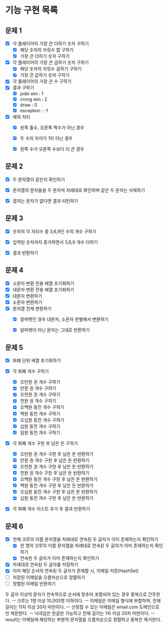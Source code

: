 # 기능 구현 목록

## 문제 1
- [x] 각 플레이어의 가장 큰 더하기 숫자 구하기
  - [x] 해당 숫자의 자릿수 합 구하기
  - [x] 가장 큰 더하기 숫자 구하기

- [x] 각 플레이어의 가장 큰 곱하기 숫자 구하기
  - [x] 해당 숫자의 자릿수 곱하기 구하기
  - [x] 가장 큰 곱하기 숫자 구하기

- [x] 각 플레이어의 가장 큰 수 구하기
- [x] 결과 구하기
  - [x] pobi win : 1
  - [x] crong win : 2
  - [x] draw : 0
  - [x] exception : -1

- [x] 예외 처리
  - [x] 왼쪽 홀수, 오른쪽 짝수가 아닌 경우
  - [x] 두 수의 차이가 1이 아닌 경우
  - [x] 왼쪽 수가 오른쪽 수보다 더 큰 경우


## 문제 2
- [x] 두 문자열이 같은지 확인하기
- [x] 문자열의 문자들을 두 문자씩 차례대로 확인하며 같은 두 문자는 삭제하기
- [x] 겹치는 문자가 없다면 결과 리턴하기


## 문제 3
- [x] 숫자의 각 자리수 중 3,6,9인 수의 개수 구하기
- [x] 입력된 숫자까지 증가하면서 3,6,9 개수 더하기
- [x] 결과 반환하기


## 문제 4
- [x] 소문자 변환 전용 배열 초기화하기
- [x] 대문자 변환 전용 배열 초기화하기
- [x] 대문자 변환하기
- [x] 소문자 변환하기
- [x] 문자열 전체 변환하기
  - [x] 알파벳인 경우 대문자, 소문자 판별해서 변환하기
  - [x] 알파벳이 아닌 문자는 그대로 반환하기


## 문제 5
- [x] 화폐 단위 배열 초기화하기

- [x] 각 화폐 개수 구하기
  - [x] 오만원 권 개수 구하기
  - [x] 만원 권 개수 구하기
  - [x] 오천원 권 개수 구하기
  - [x] 천원 권 개수 구하기
  - [x] 오백원 동전 개수 구하기
  - [x] 백원 동전 개수 구하기
  - [x] 오십원 동전 개수 구하기
  - [x] 십원 동전 개수 구하기
  - [x] 일원 동전 개수 구하기

- [x] 각 화폐 개수 구한 후 남은 돈 구하기
  - [x] 오만원 권 개수 구한 후 남은 돈 반환하기
  - [x] 만원 권 개수 구한 후 남은 돈 반환하기
  - [x] 오천원 권 개수 구한 후 남은 돈 반환하기
  - [x] 천원 권 개수 구한 후 남은 돈 반환하기
  - [x] 오백원 동전 개수 구한 후 남은 돈 반환하기
  - [x] 백원 동전 개수 구한 후 남은 돈 반환하기
  - [x] 오십원 동전 개수 구한 후 남은 돈 반환하기
  - [x] 십원 동전 개수 구한 후 남은 돈 반환하기

- [x] 각 화폐 개수 리스트 추가 후 결과 반환하기


## 문제 6
- [x] 전체 크루의 이름 문자열을 차례대로 연속된 두 글자가 이미 존재하는지 확인하기
  - [x] 한 명의 크루의 이름 문자열을 차례대로 연속된 두 글자가 이미 존재하는지 확인하기
  - [x] 연속된 두 글자가 이미 존재하는지 확인하기
- [x] 차례대로 연속된 두 글자를 저장하기
- [x] 이미 해당 순서의 연속된 두 글자가 존재할 시, 이메일 저장(HashSet)
- [ ] 저장된 이메일을 오름차순으로 정렬하기
- [ ] 정렬된 이메일 반환하기

두 글자 이상의 문자가 연속적으로 순서에 맞추어 포함되어 있는 경우 중복으로 간주한다. ㅡ
크루는 1명 이상 10,000명 이하이다. ㅡ
이메일은 이메일 형식에 부합하며, 전체 길이는 11자 이상 20자 미만이다. ㅡ
신청할 수 있는 이메일은 email.com 도메인으로만 제한한다. ㅡ
닉네임은 한글만 가능하고 전체 길이는 1자 이상 20자 미만이다. ㅡ
result는 이메일에 해당하는 부분의 문자열을 오름차순으로 정렬하고 중복은 제거한다.